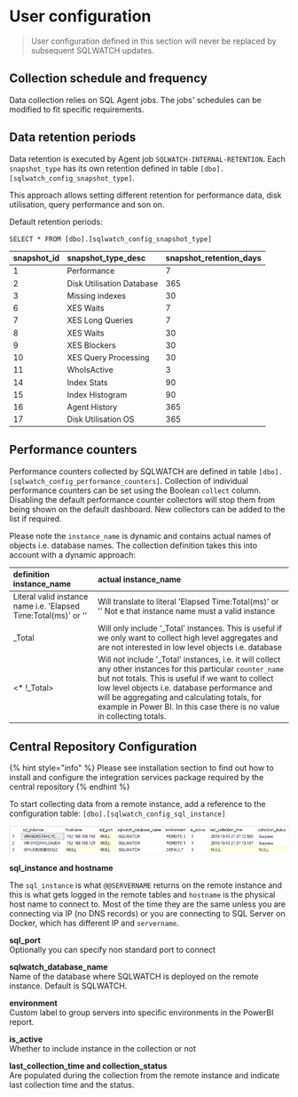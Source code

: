 # User configuration

> User configuration defined in this section will never be replaced by subsequent SQLWATCH updates.

## Collection schedule and frequency

Data collection relies on SQL Agent jobs. The jobs' schedules can be modified to fit specific requirements. 

## Data retention periods

Data retention is executed by Agent job `SQLWATCH-INTERNAL-RETENTION`. Each `snapshot_type` has its own retention defined in table `[dbo].[sqlwatch_config_snapshot_type]`. 

This approach allows setting different retention for performance data, disk utilisation, query performance and son on. 

Default retention periods:

```text
SELECT * FROM [dbo].[sqlwatch_config_snapshot_type]
```

| snapshot\_id | snapshot\_type\_desc | snapshot\_retention\_days |
| :--- | :--- | :--- |
| 1 | Performance | 7 |
| 2 | Disk Utilisation Database | 365 |
| 3 | Missing indexes | 30 |
| 6 | XES Waits | 7 |
| 7 | XES Long Queries | 7 |
| 8 | XES Waits | 30 |
| 9 | XES Blockers | 30 |
| 10 | XES Query Processing | 30 |
| 11 | WhoIsActive | 3 |
| 14 | Index Stats | 90 |
| 15 | Index Histogram | 90 |
| 16 | Agent History | 365 |
| 17 | Disk Utilisation OS | 365 |

## Performance counters

Performance counters collected by SQLWATCH are defined in table `[dbo].[sqlwatch_config_performance_counters]`. Collection of individual performance counters can be set using the Boolean `collect` column. Disabling the default performance counter collectors will stop them from being shown on the default dashboard. New collectors can be added to the list if required. 

Please note the `instance_name` is dynamic and contains actual names of objects i.e. database names. The collection definition takes this into account with a dynamic approach:

| definition instance\_name | actual instance\_name |
| :--- | :--- |
| Literal valid instance name i.e. 'Elapsed Time:Total\(ms\)' or ''  | Will translate to literal 'Elapsed Time:Total\(ms\)' or '' Not e that instance name must a valid instance |
| \_Total | Will only include '\_Total' instances. This is useful if we only want to collect high level aggregates and are not interested in low level objects i.e. database |
| &lt;\* !\_Total&gt; | Will not include '\_Total' instances, i.e. it will collect any other instances for this particular `counter_name` but not totals. This is useful if we want to collect low level objects i.e. database performance and will be aggregating and calculating totals, for example in Power BI. In this case there is no value in collecting totals.  |

## Central Repository Configuration

{% hint style="info" %}
Please see installation section to find out how to install and configure the integration services package required by the central repository
{% endhint %}

To start collecting data from a remote instance, add a reference to the configuration table: `[dbo].[sqlwatch_config_sql_instance]`

![](../../.gitbook/assets/image%20%2841%29.png)

**sql\_instance and hostname**

The `sql_instance` is what `@@SERVERNAME` returns on the remote instance and this is what gets logged in the remote tables and `hostname` is the physical host name to connect to. Most of the time they are the same unless you are connecting via IP \(no DNS records\) or you are connecting to SQL Server on Docker, which has different IP and `servername`. 

**sql\_port**  
Optionally you can specify non standard port to connect 

**sqlwatch\_database\_name**  
Name of the database where SQLWATCH is deployed on the remote instance. Default is SQLWATCH.

**environment**  
Custom label to group servers into specific environments in the PowerBI report.

**is\_active**  
Whether to include instance in the collection or not

**last\_collection\_time and collection\_status**  
Are populated during the collection from the remote instance and indicate last collection time and the status.

